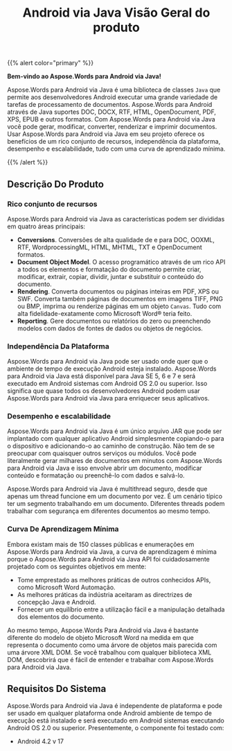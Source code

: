 ﻿---
title: Android via Java Visão Geral do produto
second_title: Aspose.Words para Java
articleTitle: Visão Geral Do Produto
linktitle: Visão Geral Do Produto
description: "Aspose.Words para Android via Java é uma biblioteca de classes `Java` que permite aos desenvolvedores Android executar uma grande variedade de tarefas de processamento de documentos."
type: docs
weight: 10
url: /pt/java/android-product-overview/
timestamp: 2024-01-27-14-07-04
---

{{% alert color="primary" %}}

**Bem-vindo ao Aspose.Words para Android via Java!**

Aspose.Words para Android via Java é uma biblioteca de classes `Java` que permite aos desenvolvedores Android executar uma grande variedade de tarefas de processamento de documentos. Aspose.Words para Android através de Java suportes DOC, DOCX, RTF, HTML, OpenDocument, PDF, XPS, EPUB e outros formatos. Com Aspose.Words para Android via Java você pode gerar, modificar, converter, renderizar e imprimir documentos. Usar Aspose.Words para Android via Java em seu projeto oferece os benefícios de um rico conjunto de recursos, independência da plataforma, desempenho e escalabilidade, tudo com uma curva de aprendizado mínima.

{{% /alert %}}

## Descrição Do Produto

### Rico conjunto de recursos

Aspose.Words para Android via Java as características podem ser divididas em quatro áreas principais:

- **Conversions**. Conversões de alta qualidade de e para DOC, OOXML, RTF, WordprocessingML, HTML, MHTML, TXT e OpenDocument formatos.
- **Document Object Model**. O acesso programático através de um rico API a todos os elementos e formatação do documento permite criar, modificar, extrair, copiar, dividir, juntar e substituir o conteúdo do documento.
- **Rendering**. Converta documentos ou páginas inteiras em PDF, XPS ou SWF. Converta também páginas de documentos em imagens TIFF, PNG ou BMP, imprima ou renderize páginas em um objeto `Canvas`. Tudo com alta fidelidade-exatamente como Microsoft Word® teria feito.
- **Reporting**. Gere documentos ou relatórios do zero ou preenchendo modelos com dados de fontes de dados ou objetos de negócios.

### Independência Da Plataforma

Aspose.Words para Android via Java pode ser usado onde quer que o ambiente de tempo de execução Android esteja instalado. Aspose.Words para Android via Java está disponível para Java SE 5, 6 e 7 e será executado em Android sistemas com Android OS 2.0 ou superior. Isso significa que quase todos os desenvolvedores Android podem usar Aspose.Words para Android via Java para enriquecer seus aplicativos.

### Desempenho e escalabilidade

Aspose.Words para Android via Java é um único arquivo JAR que pode ser implantado com qualquer aplicativo Android simplesmente copiando-o para o dispositivo e adicionando-o ao caminho de construção. Não tem de se preocupar com quaisquer outros serviços ou módulos. Você pode literalmente gerar milhares de documentos em minutos com Aspose.Words para Android via Java e isso envolve abrir um documento, modificar conteúdo e formatação ou preenchê-lo com dados e salvá-lo.

Aspose.Words para Android via Java é multithread seguro, desde que apenas um thread funcione em um documento por vez. É um cenário típico ter um segmento trabalhando em um documento. Diferentes threads podem trabalhar com segurança em diferentes documentos ao mesmo tempo.

### Curva De Aprendizagem Mínima

Embora existam mais de 150 classes públicas e enumerações em Aspose.Words para Android via Java, a curva de aprendizagem é mínima porque o Aspose.Words para Android via Java API foi cuidadosamente projetado com os seguintes objetivos em mente:

- Tome emprestado as melhores práticas de outros conhecidos APIs, como Microsoft Word Automação.
- As melhores práticas da indústria aceitaram as directrizes de concepção Java e Android.
- Fornecer um equilíbrio entre a utilização fácil e a manipulação detalhada dos elementos do documento.

Ao mesmo tempo, Aspose.Words Para Android via Java é bastante diferente do modelo de objeto Microsoft Word na medida em que representa o documento como uma árvore de objetos mais parecida com uma árvore XML DOM. Se você trabalhou com qualquer biblioteca XML DOM, descobrirá que é fácil de entender e trabalhar com Aspose.Words para Android via Java.

## Requisitos Do Sistema

Aspose.Words para Android via Java é independente de plataforma e pode ser usado em qualquer plataforma onde Android ambiente de tempo de execução está instalado e será executado em Android sistemas executando Android OS 2.0 ou superior. Presentemente, o componente foi testado com:

- Android 4.2 v 17
